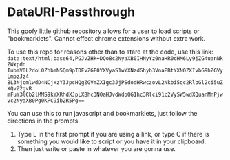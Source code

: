 # DataURI-Passthrough
This goofy little github repository allows for a user to load scripts or "bookmarklets". Cannot effect chrome extensions without extra work.

To use this repo for reasons other than to stare at the code, use this link:
`data:text/html;base64,PGJvZHk+DQo8c2NyaXB0IHNyYz0naHR0cHM6Ly9jZG4uanNkZWxpdn
IubmV0L2doL0ZhbmN5Qm9pTDEvZGF0YXVyaS1wYXNzdGhyb3VnaEBtYXN0ZXIvbG9hZGVyLmpzJz4
8L3NjcmlwdD4NCjxzY3JpcHQgZGVmZXIgc3JjPSdodHRwczovL2Nkbi5qc2RlbGl2ci5uZXQvZ2gvR
mFuY3lCb2lMMS9kYXRhdXJpLXBhc3N0aHJvdWdoQG1hc3Rlci91c2VySW5wdXQuanMnPjwvc2NyaXB0Pg0KPC9ib2R5Pg==`

You can use this to run javascript and bookmarklets, just follow the directions in the prompts.

1. Type L in the first prompt if you are using a link, or type C if there is something you would like to script or you have it in your clipboard.
2. Then just write or paste in whatever you are gonna use.
